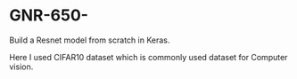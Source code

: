 # GNR-650-

Build a Resnet model from scratch in Keras.

Here I used CIFAR10 dataset which is commonly used dataset for Computer vision. 
